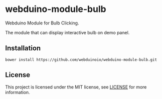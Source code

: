 # webduino-module-bulb

Webduino Module for Bulb Clicking.

The module that can display interactive bulb on demo panel.

## Installation

```shell
bower install https://github.com/webduinoio/webduino-module-bulb.git
```

## License

This project is licensed under the MIT license, see [LICENSE](LICENSE) for more information.